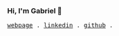 ### Hi, I'm Gabriel 🤘
<samp>
<a rel="noreferrer" target="_blank" href="https://gabriel-vicente-dev.vercel.app/">webpage</a> .
<a rel="noreferrer" target="_blank" href="https://www.linkedin.com/in/gabriel--vicente/">linkedin</a> .
<a rel="noreferrer" target="_blank" href="https://github.com/hastalamuerteg">github</a> .
</samp>
